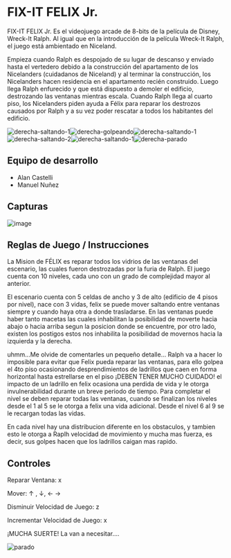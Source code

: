 # FIX-IT FELIX Jr.

FIX-IT FELIX Jr. Es el videojuego arcade de 8-bits de la película de Disney, Wreck-It Ralph. Al igual que en la introducción de la película Wreck-It Ralph, el juego está ambientado en Niceland.

Empieza cuando Ralph es despojado de su lugar de descanso y enviado hasta el vertedero debido a la construcción del apartamento de los Nicelanders (cuidadanos de Niceland) y al terminar la construcción, los Nicelanders hacen residencia en el apartamento recién construido. Luego llega Ralph enfurecido y que está dispuesto a demoler el edificio, destrozando las ventanas mientras escala. Cuando Ralph llega al cuarto piso, los Nicelanders piden ayuda a Félix para reparar los destrozos causados por Ralph y a su vez poder rescatar a todos los habitantes del edificio.

![derecha-saltando-1](https://github.com/obj1-unahur-2023s2/TPGameIntegrador-grupocoso/assets/99371942/a689336f-7fe4-4d25-8dd4-119d70cf800c)![derecha-golpeando](https://github.com/obj1-unahur-2023s2/TPGameIntegrador-grupocoso/assets/99371942/50df2dfa-dc81-4f48-8fd2-7bdcef55c119)![derecha-saltando-1](https://github.com/obj1-unahur-2023s2/TPGameIntegrador-grupocoso/assets/99371942/0797aca5-02a6-46db-86b6-cd365c99b155)![derecha-saltando-2](https://github.com/obj1-unahur-2023s2/TPGameIntegrador-grupocoso/assets/99371942/05b3df7f-f50e-4703-b01c-0034a4ebff7b)![derecha-saltando-1](https://github.com/obj1-unahur-2023s2/TPGameIntegrador-grupocoso/assets/99371942/c6f78ac7-56ca-445e-ae6b-8abd67429109)![derecha-parado](https://github.com/obj1-unahur-2023s2/TPGameIntegrador-grupocoso/assets/99371942/8a470198-6074-4d61-89d3-9e01bfa6c78c)

## Equipo de desarrollo

- Alan Castelli
- Manuel Nuñez

## Capturas

![image](https://github.com/obj1-unahur-2023s2/TPGameIntegrador-grupocoso/assets/99371942/bc4e96fb-c06a-44ee-a8d1-3b98de290395)


## Reglas de Juego / Instrucciones

La Mision de FÉLIX es reparar todos los vidrios de las ventanas del escenario, las cuales fueron destrozadas por la furia de Ralph. El juego cuenta con 10 niveles, cada uno con un grado de complejidad mayor al anterior.

El escenario cuenta con 5 celdas de ancho y 3 de alto (edificio de 4 pisos por nivel), nace con 3 vidas, felix se puede mover saltando entre ventanas siempre y cuando haya otra a donde trasladarse. En las ventanas puede haber tanto macetas las cuales inhabilitan la posibilidad de moverte hacia abajo o hacia arriba segun la posicion donde se encuentre, por otro lado, existen los postigos estos nos inhabilita la posibilidad de movernos hacia la izquierda y la derecha.

uhmm...Me olvide de comentarles un pequeño detalle... Ralph va a hacer lo imposible para evitar que Felix pueda reparar las ventanas, para ello golpea el 4to piso ocasionando desprendimientos de ladrillos que caen en forma horizontal hasta estrellarse en el piso ¡DEBEN TENER MUCHO CUIDADO! el impacto de un ladrillo en felix ocasiona una perdida de vida y le otorga invulnerabilidad durante un breve periodo de tiempo. Para completar el nivel se deben reparar todas las ventanas, cuando se finalizan los niveles desde el 1 al 5 se le otorga a felix una vida adicional. Desde el nivel 6 al 9 se le recargan todas las vidas.

En cada nivel hay una distribucion diferente en los obstaculos, y tambien esto le otorga a Raplh velocidad de movimiento y mucha mas fuerza, es decir, sus golpes hacen que los ladrillos caigan mas rapido.

## Controles
Reparar Ventana: x

Mover: &uarr; , &darr;, &larr; &rarr;

Disminuir Velocidad de Juego: z

Incrementar Velocidad de Juego: x
	
	


¡MUCHA SUERTE! La van a necesitar....

![parado](https://github.com/obj1-unahur-2023s2/TPGameIntegrador-grupocoso/assets/99371942/2b50bf3e-a937-48ec-a899-5bd0c24e0052)


